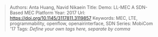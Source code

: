 > Authors: Anta Huang, Navid Nikaein
> Title: Demo: LL-MEC A SDN-Based MEC Platform
> Year: 2017
> Url: https://doi.org/10.1145/3117811.3119857
> Keywords: MEC, LTE, programmability, openflow, openairinterface, SDN
> Series: MobiCom '17
> Tags: *Define your own tags here, separate by comma*